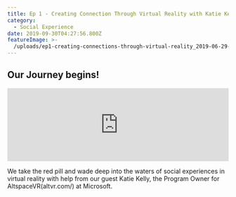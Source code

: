 ```yaml
---
title: Ep 1 - Creating Connection Through Virtual Reality with Katie Kelly
category:
  - Social Experience
date: 2019-09-30T04:27:56.800Z
featureImage: >-
  /uploads/ep1-creating-connections-through-virtual-reality_2019-06-29-18-15-16-01-02.jpeg
---
```

## Our Journey begins!

<iframe width="100%" height="166" scrolling="no" frameborder="no" allow="autoplay" src="https://w.soundcloud.com/player/?url=https%3A//api.soundcloud.com/tracks/644935644%3Fsecret_token%3Ds-CS5K0&color=%232f8b91&auto_play=false&hide_related=false&show_comments=true&show_user=true&show_reposts=false&show_teaser=true"></iframe>

We take the red pill and wade deep into the waters of social experiences in virtual reality with help from our guest Katie Kelly, the Program Owner for AltspaceVR(altvr.com/) at Microsoft.
